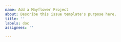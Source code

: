 ```yaml
---
name: Add a Mayflower Project
about: Describe this issue template's purpose here.
title: ''
labels: doc
assignees: ''

---
```



